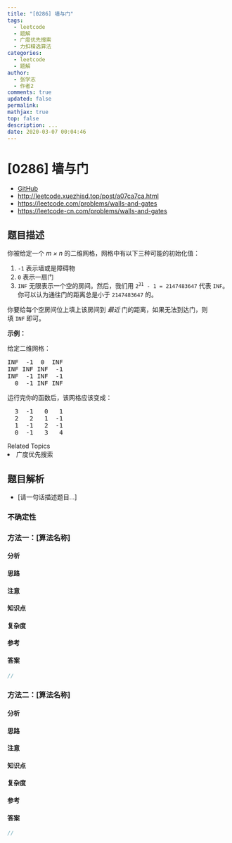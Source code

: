 ```yaml
---
title: "[0286] 墙与门"
tags:
  - leetcode
  - 题解
  - 广度优先搜索
  - 力扣精选算法
categories:
  - leetcode
  - 题解
author:
  - 张学志
  - 作者2
comments: true
updated: false
permalink:
mathjax: true
top: false
description: ...
date: 2020-03-07 00:04:46
---
```



# [0286] 墙与门
* [GitHub](https://github.com/algoboy101/LeetCodeCrowdsource/tree/master/_posts/QA/%5B0286%5D%20%E5%A2%99%E4%B8%8E%E9%97%A8.md)
* http://leetcode.xuezhisd.top/post/a07ca7ca.html
* https://leetcode.com/problems/walls-and-gates
* https://leetcode-cn.com/problems/walls-and-gates


## 题目描述

<p>你被给定一个&nbsp;<em>m &times; n</em>&nbsp;的二维网格，网格中有以下三种可能的初始化值：</p>

<ol>
	<li><code>-1</code>&nbsp;表示墙或是障碍物</li>
	<li><code>0</code>&nbsp;表示一扇门</li>
	<li><code>INF</code>&nbsp;无限表示一个空的房间。然后，我们用&nbsp;<code>2<sup>31</sup> - 1 = 2147483647</code>&nbsp;代表&nbsp;<code>INF</code>。你可以认为通往门的距离总是小于&nbsp;<code>2147483647</code>&nbsp;的。</li>
</ol>

<p>你要给每个空房间位上填上该房间到&nbsp;<em>最近&nbsp;</em>门的距离，如果无法到达门，则填&nbsp;<code>INF</code>&nbsp;即可。</p>

<p><strong>示例：</strong></p>

<p>给定二维网格：</p>

<pre>INF  -1  0  INF
INF INF INF  -1
INF  -1 INF  -1
  0  -1 INF INF
</pre>

<p>运行完你的函数后，该网格应该变成：</p>

<pre>  3  -1   0   1
  2   2   1  -1
  1  -1   2  -1
  0  -1   3   4
</pre>
<div><div>Related Topics</div><div><li>广度优先搜索</li></div></div>


## 题目解析
* [请一句话描述题目...]

### 不确定性


### 方法一：[算法名称]

#### 分析

#### 思路

#### 注意

#### 知识点

#### 复杂度

#### 参考

#### 答案

```cpp
//
```


### 方法二：[算法名称]

#### 分析

#### 思路

#### 注意

#### 知识点

#### 复杂度

#### 参考

#### 答案

```cpp
//
```


